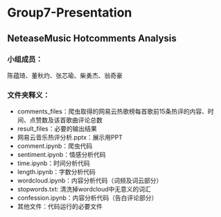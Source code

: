 # Group7-Presentation
## NeteaseMusic Hotcomments Analysis
### 小组成员：
陈蕴琦、董秋灼、张芯瑜、柴勇杰、翁奇豪
### 文件夹释义：
- comments_files：爬虫取得的网易云热歌榜每首歌前15条热评的内容、时间、点赞数及该首歌曲评论总数
- result_files：必要的输出结果
- 网易云音乐热评分析.pptx：展示用PPT
- comment.ipynb：爬虫代码
- sentiment.ipynb：情感分析代码
- time.ipynb：时间分析代码
- length.ipynb：字数分析代码
- wordcloud.ipynb：内容分析代码（词频及词云部分）
- stopwords.txt: 清洗掉wordcloud中无意义的词汇
- confession.ipynb：内容分析代码（告白评论部分）
- 其他文件：代码运行的必要文件
